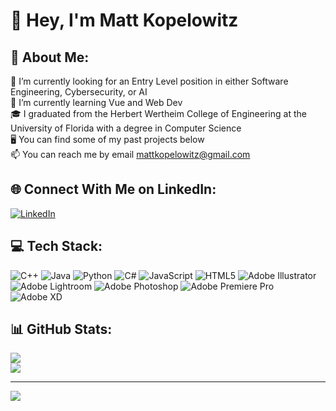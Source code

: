 # 👋 Hey, I'm Matt Kopelowitz

## 💫 About Me:
🔭 I’m currently looking for an Entry Level position in either Software Engineering, Cybersecurity, or AI<br>
🌱 I’m currently learning Vue and Web Dev<br>
🎓 I graduated from the Herbert Wertheim College of Engineering at the University of Florida with a degree in Computer Science<br>
🖥️ You can find some of my past projects below<br>
📫 You can reach me by email mattkopelowitz@gmail.com

## 🌐 Connect With Me on LinkedIn:
[![LinkedIn](https://img.shields.io/badge/LinkedIn-%230077B5.svg?logo=linkedin&logoColor=white)](https://linkedin.com/in/mattkopelowitz) 

## 💻 Tech Stack:
![C++](https://img.shields.io/badge/c++-%2300599C.svg?style=for-the-badge&logo=c%2B%2B&logoColor=white) ![Java](https://img.shields.io/badge/java-%23ED8B00.svg?style=for-the-badge&logo=openjdk&logoColor=white) ![Python](https://img.shields.io/badge/python-3670A0?style=for-the-badge&logo=python&logoColor=ffdd54) ![C#](https://img.shields.io/badge/c%23-%23239120.svg?style=for-the-badge&logo=csharp&logoColor=white) ![JavaScript](https://img.shields.io/badge/javascript-%23323330.svg?style=for-the-badge&logo=javascript&logoColor=%23F7DF1E) ![HTML5](https://img.shields.io/badge/html5-%23E34F26.svg?style=for-the-badge&logo=html5&logoColor=white) ![Adobe Illustrator](https://img.shields.io/badge/adobe%20illustrator-%23FF9A00.svg?style=for-the-badge&logo=adobe%20illustrator&logoColor=white) ![Adobe Lightroom](https://img.shields.io/badge/Adobe%20Lightroom-31A8FF.svg?style=for-the-badge&logo=Adobe%20Lightroom&logoColor=white) ![Adobe Photoshop](https://img.shields.io/badge/adobe%20photoshop-%2331A8FF.svg?style=for-the-badge&logo=adobe%20photoshop&logoColor=white) ![Adobe Premiere Pro](https://img.shields.io/badge/Adobe%20Premiere%20Pro-9999FF.svg?style=for-the-badge&logo=Adobe%20Premiere%20Pro&logoColor=white) ![Adobe XD](https://img.shields.io/badge/Adobe%20XD-470137?style=for-the-badge&logo=Adobe%20XD&logoColor=#FF61F6)

## 📊 GitHub Stats:
![](https://github-readme-streak-stats.herokuapp.com/?user=mattkopelowitz&theme=highcontrast&hide_border=false)<br/>
![](https://github-readme-stats.vercel.app/api/top-langs/?username=mattkopelowitz&theme=highcontrast&hide_border=false&include_all_commits=true&count_private=false&layout=compact)

---
[![](https://visitcount.itsvg.in/api?id=mattkopelowitz&icon=5&color=6)](https://visitcount.itsvg.in)
